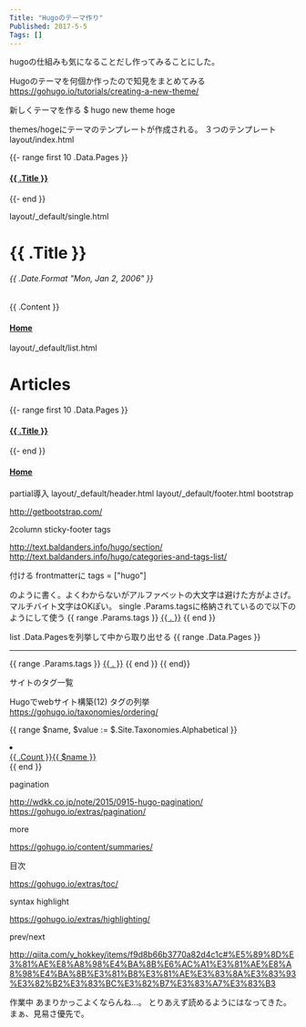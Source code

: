```yaml
---
Title: "Hugoのテーマ作り"
Published: 2017-5-5
Tags: []
---
```


hugoの仕組みも気になることだし作ってみることにした。


Hugoのテーマを何個か作ったので知見をまとめてみる
https://gohugo.io/tutorials/creating-a-new-theme/

新しくテーマを作る
$ hugo new theme hoge

themes/hogeにテーマのテンプレートが作成される。
３つのテンプレート
layout/index.html
<!DOCTYPE html>
<html>
<body>
  {{- range first 10 .Data.Pages }}
    <h4><a href="{{ .Permalink }}">{{ .Title }}</a></h4>
  {{- end }}
</body>
</html>

layout/_default/single.html
<!DOCTYPE html>
<html>
<head>
  <title>{{ .Title }}</title>
</head>
<body>
  <h1>{{ .Title }}</h1>
  <h6>{{ .Date.Format "Mon, Jan 2, 2006" }}</h6>
  {{ .Content }}
  <h4><a href="{{ .Site.BaseURL }}">Home</a></h4>
</body>
</html>

layout/_default/list.html
<!DOCTYPE html>
<html>
<body>
  <h1>Articles</h1>
  {{- range first 10 .Data.Pages }}
    <h4><a href="{{ .Permalink }}">{{ .Title }}</a></h4>
  {{- end }}
  <h4><a href="{{ .Site.BaseURL }}">Home</a></h4>
</body>
</html>

partial導入
layout/_default/header.html
layout/_default/footer.html
bootstrap

http://getbootstrap.com/

2column
sticky-footer
tags

http://text.baldanders.info/hugo/section/
http://text.baldanders.info/hugo/categories-and-tags-list/

付ける
frontmatterに
tags = ["hugo"]

のように書く。よくわからないがアルファベットの大文字は避けた方がよさげ。マルチバイト文字はOKぽい。
single
.Params.tagsに格納されているので以下のようにして使う
{{ range .Params.tags }}
<a href="/tags/{{ . | urlize }}/">{{ . }}</a>
{{ end }}

list
.Data.Pagesを列挙して中から取り出せる
{{ range .Data.Pages }}
    <hr>
    {{ range .Params.tags }}
    <a href="/tags/{{ . | urlize }}/">{{ . }}</a>
    {{ end }}
{{ end}}

サイトのタグ一覧

Hugoでwebサイト構築(12) タグの列挙
https://gohugo.io/taxonomies/ordering/

{{ range $name, $value := $.Site.Taxonomies.Alphabetical }}
    <li>
        <a href="{{ $.Site.BaseURL }}/tags/{{ $name }}/">
        <div><span class="badge">{{ .Count }}</span>{{ $name }}</div>
        </a>
    </li>
{{ end }}

pagination

http://wdkk.co.jp/note/2015/0915-hugo-pagination/
https://gohugo.io/extras/pagination/

more

https://gohugo.io/content/summaries/

目次

https://gohugo.io/extras/toc/

syntax highlight

https://gohugo.io/extras/highlighting/

prev/next

http://qiita.com/y_hokkey/items/f9d8b66b3770a82d4c1c#%E5%89%8D%E3%81%AE%E8%A8%98%E4%BA%8B%E6%AC%A1%E3%81%AE%E8%A8%98%E4%BA%8B%E3%81%B8%E3%81%AE%E3%83%8A%E3%83%93%E3%82%B2%E3%83%BC%E3%82%B7%E3%83%A7%E3%83%B3

作業中
あまりかっこよくならんね…。
とりあえず読めるようにはなってきた。
まぁ、見易さ優先で。
